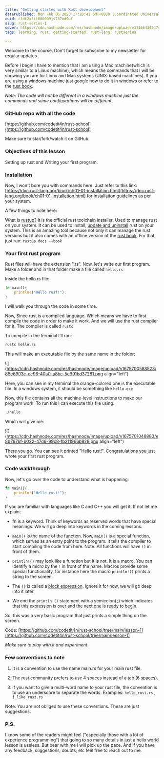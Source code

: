 ```yaml
---
title: "Getting started with Rust development"
datePublished: Mon Feb 06 2023 17:20:41 GMT+0000 (Coordinated Universal Time)
cuid: cldt2x5it000009js737od9uf
slug: rust-series-1
cover: https://cdn.hashnode.com/res/hashnode/image/upload/v1716643494748/7d385447-dd56-4725-9b1c-f7cbf43ba2d5.gif
tags: learning, rust, getting-started, rust-lang, rustseries

---
```


Welcome to the course. Don't forget to subscribe to my newsletter for regular updates.

Before I begin I have to mention that I am using a Mac machine(which is very similar to a Linux machine), which means the commands that I will be showing you are for Linux and Mac systems (UNIX-based machines). If you are using a windows machine just google how to do it in windows or refer to the [rust book](https://doc.rust-lang.org/book/).

*Note: The code will not be different in a windows machine just the commands and some configurations will be different.*

### GitHub repo with all the code

[https://github.com/codetit4n/rust-school](https://github.com/codetit4n/rust-school)

Make sure to star/fork/watch it on GitHub.

### Objectives of this lesson

Setting up rust and Writing your first program.

### Installation

Now, I won't bore you with commands here. Just refer to this link: [https://doc.rust-lang.org/book/ch01-01-installation.html](https://doc.rust-lang.org/book/ch01-01-installation.html) for installation guidelines as per your system.

A few things to note here:

What is [rustup](https://rustup.rs/)? It is the official rust toolchain installer. Used to manage rust on your system. It can be used to install, [update and uninstall](https://doc.rust-lang.org/book/ch01-01-installation.html#updating-and-uninstalling) rust on your system. This is an amazing tool because not only it can manage the rust versions but it also comes with an offline version of the [rust book](https://doc.rust-lang.org/book/). For that, just run: `rustup docs --book`

### Your first rust program

Rust files will have the extension ".rs". Now, let's write our first program. Make a folder and in that folder make a file called `hello.rs`

Inside the hello.rs file:

```rust
fn main(){
    println!("Hello rust!");
}
```

I will walk you through the code in some time.

Now, Since rust is a compiled language. Which means we have to first compile the code in order to make it work. And we will use the rust compiler for it. The compiler is called `rustc`

To compile in the terminal I'll run:

```bash
rustc hello.rs
```

This will make an executable file by the same name in the folder:

![](https://cdn.hashnode.com/res/hashnode/image/upload/v1675700588523/88e6903c-cc96-40a0-a8bc-5e991bd37281.png align="left")

Here, you can see in my terminal the orange-colored one is the executable file. In a windows system, it should be something like `hello.exe`

Now, this file contains all the machine-level instructions to make our program work. To run this I can execute this file using:

```bash
./hello
```

Which will give me:

![](https://cdn.hashnode.com/res/hashnode/image/upload/v1675701046883/e8b7976f-b022-47d6-99c8-fb211966b928.png align="left")

There you go. You can see it printed "Hello rust!". Congratulations you just wrote your first rust program.

### Code walkthrough

Now, let's go over the code to understand what is happening:

```rust
fn main(){
    println!("Hello rust!");
}
```

If you are familiar with languages like C and C++ you will get it. If not let me explain:

* fn is a keyword. Think of keywords as reserved words that have special meanings. We will go deep into keywords in the coming lessons.
    
* `main()` is the name of the function. Now, `main()` is a special function, which serves as an entry point to the program. It tells the compiler to start compiling the code from here. Note: All functions will have `()` in front of them.
    
* `println!()` may look like a function but it is not. It is a macro. You can identify a micro by the `!` in front of the name. Macros provide some special functionality, for instance here the macro `println!()` prints a string to the screen.
    
* The `{}` is called a [block expression](https://doc.rust-lang.org/reference/expressions/block-expr.html). Ignore it for now, we will go deep into it later.
    
* We end the `println!()` statement with a semicolon(`;`) which indicates that this expression is over and the next one is ready to begin.
    

So, this was a very basic program that just prints a simple thing on the screen.

Code: [https://github.com/codetit4n/rust-school/tree/main/lesson-1](https://github.com/codetit4n/rust-school/tree/main/lesson-1)

*Make sure to play with it and experiment*.

### Few conventions to note

1. It is a convention to use the name main.rs for your main rust file.
    
2. The rust community prefers to use 4 spaces instead of a tab (6 spaces).
    
3. If you want to give a multi-word name to your rust file, the convention is to use an underscore to separate the words. Examples: `hello_rust.rs` , `i_like_rust.rs`
    

Note: You are not obliged to use these conventions. These are just suggestions.

### P.S.

I know some of the readers might feel ("especially those with a lot of experience programming") that going to so many details in just a hello world lesson is useless. But bear with me I will pick up the pace. And if you have any feedback, suggestions, doubts, etc feel free to reach out to me.